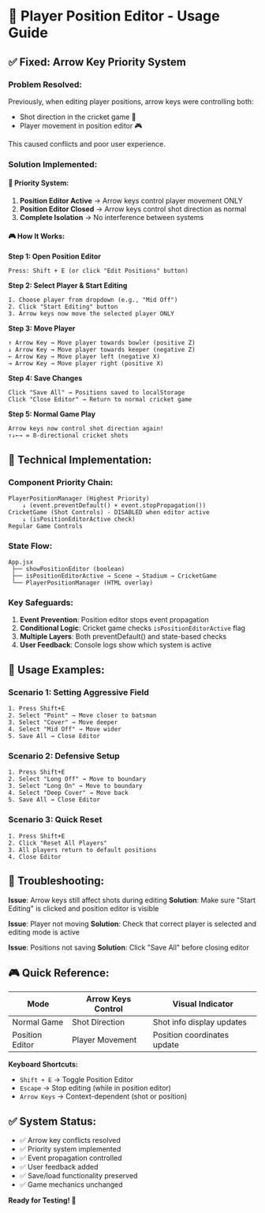 # 🏏 Player Position Editor - Usage Guide

## ✅ Fixed: Arrow Key Priority System

### **Problem Resolved:**
Previously, when editing player positions, arrow keys were controlling both:
- Shot direction in the cricket game 🎯
- Player movement in position editor 🎮

This caused conflicts and poor user experience.

### **Solution Implemented:**

#### **🔧 Priority System:**
1. **Position Editor Active** → Arrow keys control player movement ONLY
2. **Position Editor Closed** → Arrow keys control shot direction as normal
3. **Complete Isolation** → No interference between systems

#### **🎮 How It Works:**

**Step 1: Open Position Editor**
```
Press: Shift + E (or click "Edit Positions" button)
```

**Step 2: Select Player & Start Editing**
```
1. Choose player from dropdown (e.g., "Mid Off")
2. Click "Start Editing" button
3. Arrow keys now move the selected player ONLY
```

**Step 3: Move Player**
```
↑ Arrow Key → Move player towards bowler (positive Z)
↓ Arrow Key → Move player towards keeper (negative Z)  
← Arrow Key → Move player left (negative X)
→ Arrow Key → Move player right (positive X)
```

**Step 4: Save Changes**
```
Click "Save All" → Positions saved to localStorage
Click "Close Editor" → Return to normal cricket game
```

**Step 5: Normal Game Play**
```
Arrow keys now control shot direction again!
↑↓←→ = 8-directional cricket shots
```

## 🔧 **Technical Implementation:**

### **Component Priority Chain:**
```
PlayerPositionManager (Highest Priority)
    ↓ (event.preventDefault() + event.stopPropagation())
CricketGame (Shot Controls) - DISABLED when editor active
    ↓ (isPositionEditorActive check)
Regular Game Controls
```

### **State Flow:**
```
App.jsx
 ├── showPositionEditor (boolean)
 ├── isPositionEditorActive → Scene → Stadium → CricketGame
 └── PlayerPositionManager (HTML overlay)
```

### **Key Safeguards:**
1. **Event Prevention**: Position editor stops event propagation
2. **Conditional Logic**: Cricket game checks `isPositionEditorActive` flag
3. **Multiple Layers**: Both preventDefault() and state-based checks
4. **User Feedback**: Console logs show which system is active

## 🎯 **Usage Examples:**

### **Scenario 1: Setting Aggressive Field**
```
1. Press Shift+E
2. Select "Point" → Move closer to batsman
3. Select "Cover" → Move deeper 
4. Select "Mid Off" → Move wider
5. Save All → Close Editor
```

### **Scenario 2: Defensive Setup**
```
1. Press Shift+E  
2. Select "Long Off" → Move to boundary
3. Select "Long On" → Move to boundary
4. Select "Deep Cover" → Move back
5. Save All → Close Editor
```

### **Scenario 3: Quick Reset**
```
1. Press Shift+E
2. Click "Reset All Players" 
3. All players return to default positions
4. Close Editor
```

## 🐛 **Troubleshooting:**

**Issue**: Arrow keys still affect shots during editing
**Solution**: Make sure "Start Editing" is clicked and position editor is visible

**Issue**: Player not moving
**Solution**: Check that correct player is selected and editing mode is active

**Issue**: Positions not saving
**Solution**: Click "Save All" before closing editor

## 🎮 **Quick Reference:**

| Mode | Arrow Keys Control | Visual Indicator |
|------|-------------------|------------------|
| Normal Game | Shot Direction | Shot info display updates |
| Position Editor | Player Movement | Position coordinates update |

**Keyboard Shortcuts:**
- `Shift + E` → Toggle Position Editor
- `Escape` → Stop editing (while in position editor)
- `Arrow Keys` → Context-dependent (shot or position)

## ✅ **System Status:**
- ✅ Arrow key conflicts resolved
- ✅ Priority system implemented  
- ✅ Event propagation controlled
- ✅ User feedback added
- ✅ Save/load functionality preserved
- ✅ Game mechanics unchanged

**Ready for Testing! 🏏**
